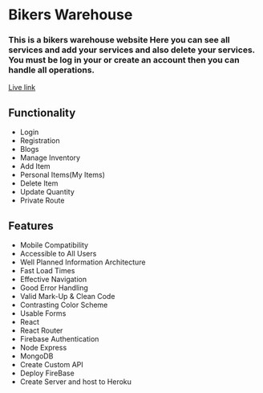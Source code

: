 # Bikers Warehouse
### This is a bikers warehouse website Here you can see all services and add your services and also delete your services. You must be log in your or create an account then you can handle all operations.

[Live link](https://bikers-warehouse.web.app/)

## Functionality
* Login 
* Registration
* Blogs
* Manage Inventory
* Add Item
* Personal Items(My Items)
* Delete Item
* Update Quantity
* Private Route

## Features
* Mobile Compatibility
* Accessible to All Users
* Well Planned Information Architecture
* Fast Load Times
* Effective Navigation
* Good Error Handling
* Valid Mark-Up & Clean Code
* Contrasting Color Scheme
* Usable Forms
* React
* React Router
* Firebase Authentication
* Node Express
* MongoDB
* Create Custom API
* Deploy FireBase
* Create Server and host to Heroku
